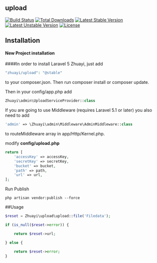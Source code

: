 ## upload

[![Build Status](https://travis-ci.org/zhuayi/upload.svg)](https://travis-ci.org/zhuayi/upload)
[![Total Downloads](https://poser.pugx.org/zhuayi/upload/d/total.svg)](https://packagist.org/packages/zhuayi/upload)
[![Latest Stable Version](https://poser.pugx.org/zhuayi/upload/v/stable.svg)](https://packagist.org/packages/zhuayi/upload)
[![Latest Unstable Version](https://poser.pugx.org/zhuayi/upload/v/unstable.svg)](https://packagist.org/packages/zhuayi/upload)
[![License](https://poser.pugx.org/zhuayi/upload/license.svg)](https://packagist.org/packages/zhuayi/upload)


## Installation

#### New Project installation

####In order to install Laravel 5 Zhuayi, just add

```php
"zhuayi/upload": "@stable"
```
to your composer.json. Then run composer install or composer update.

Then in your config/app.php add

```php
Zhuayi\admin\UploadServiceProvider::class
```

If you are going to use Middleware (requires Laravel 5.1 or later) you also need to add
```php
'admin' => \Zhuayi\admin\Middleware\AdminMiddleware::class
```
to routeMiddleware array in app/Http/Kernel.php.

modify **config/upload.php**   

```php
return [
    'accessKey' => accessKey,
    'secretKey' => secretKey,
    'bucket' => bucket,
    'path' => path,
    'url' => url,
];
```

Run Publish
```shell
php artisan vendor:publish --force
```


##Usage


```php
$reset = Zhuayi\upload\upload::file('Filedata');

if (is_null($reset->error)) {

    return $reset->url;

} else {

    return $reset->error;
}
```